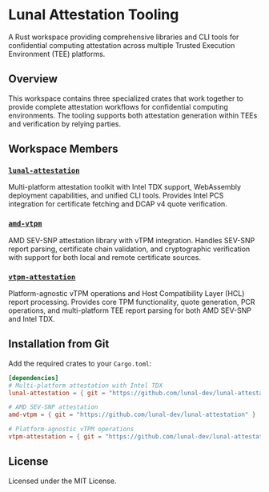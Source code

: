 # Lunal Attestation Tooling

A Rust workspace providing comprehensive libraries and CLI tools for confidential computing attestation across multiple Trusted Execution Environment (TEE) platforms.

## Overview

This workspace contains three specialized crates that work together to provide complete attestation workflows for confidential computing environments. The tooling supports both attestation generation within TEEs and verification by relying parties.

## Workspace Members

### [`lunal-attestation`](lunal-attestation/)
Multi-platform attestation toolkit with Intel TDX support, WebAssembly deployment capabilities, and unified CLI tools. Provides Intel PCS integration for certificate fetching and DCAP v4 quote verification.

### [`amd-vtpm`](amd-vtpm/)
AMD SEV-SNP attestation library with vTPM integration. Handles SEV-SNP report parsing, certificate chain validation, and cryptographic verification with support for both local and remote certificate sources.

### [`vtpm-attestation`](vtpm-attestation/)
Platform-agnostic vTPM operations and Host Compatibility Layer (HCL) report processing. Provides core TPM functionality, quote generation, PCR operations, and multi-platform TEE report parsing for both AMD SEV-SNP and Intel TDX.

## Installation from Git

Add the required crates to your `Cargo.toml`:

```toml
[dependencies]
# Multi-platform attestation with Intel TDX
lunal-attestation = { git = "https://github.com/lunal-dev/lunal-attestation" }

# AMD SEV-SNP attestation
amd-vtpm = { git = "https://github.com/lunal-dev/lunal-attestation" }

# Platform-agnostic vTPM operations
vtpm-attestation = { git = "https://github.com/lunal-dev/lunal-attestation" }
```


## License

Licensed under the MIT License.